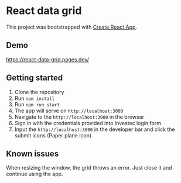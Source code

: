 # React data grid

This project was bootstrapped with [Create React App](https://github.com/facebook/create-react-app).

## Demo
https://react-data-grid.pages.dev/

## Getting started

1. Clone the repository
2. Run `npm install`
3. Run `npm run start`
4. The app will serve on `http://localhost:3000`
5. Navigate to the `http://localhost:3000` in the browser
6. Sign in with the credentials provided into Investec login form
7. Input the `http://localhost:3000` in the developer bar and click the submit icons (Paper plane icon)

## Known issues
When resizing the window, the grid throws an error. Just close it and continue using the app.